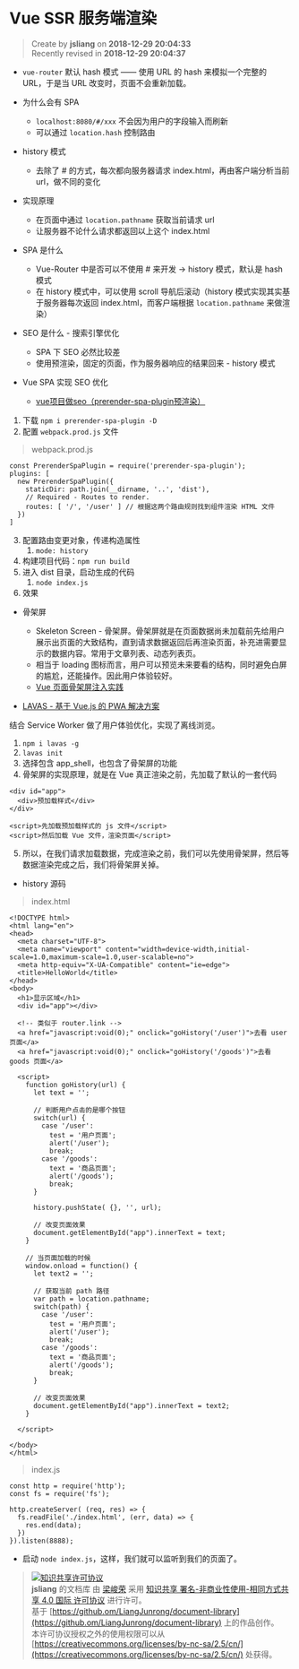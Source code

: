 Vue SSR 服务端渲染
===

> Create by **jsliang** on **2018-12-29 20:04:33**  
> Recently revised in **2018-12-29 20:04:37**

* `vue-router` 默认 hash 模式 —— 使用 URL 的 hash 来模拟一个完整的 URL，于是当 URL 改变时，页面不会重新加载。

* 为什么会有 SPA
  * `localhost:8080/#/xxx` 不会因为用户的字段输入而刷新
  * 可以通过 `location.hash` 控制路由

* history 模式
  * 去除了 # 的方式，每次都向服务器请求 index.html，再由客户端分析当前 url，做不同的变化

* 实现原理
  * 在页面中通过 `location.pathname` 获取当前请求 url
  * 让服务器不论什么请求都返回以上这个 index.html

* SPA 是什么
  * Vue-Router 中是否可以不使用 # 来开发 -> history 模式，默认是 hash 模式
  * 在 history 模式中，可以使用 scroll 导航后滚动（history 模式实现其实基于服务器每次返回 index.html，而客户端根据 `location.pathname` 来做渲染）

* SEO 是什么 - 搜索引擎优化
  * SPA 下 SEO 必然比较差
  * 使用预渲染，固定的页面，作为服务器响应的结果回来 - history 模式


* Vue SPA 实现 SEO 优化
  * [vue项目做seo（prerender-spa-plugin预渲染）](https://blog.csdn.net/yftk765768540/article/details/81047145)

1. 下载 `npm i prerender-spa-plugin -D`
2. 配置 `webpack.prod.js` 文件

> webpack.prod.js

```
const PrerenderSpaPlugin = require('prerender-spa-plugin');
plugins: [
  new PrerenderSpaPlugin({
    staticDir: path.join(__dirname, '..', 'dist'),
    // Required - Routes to render.
    routes: [ '/', '/user' ] // 根据这两个路由规则找到组件渲染 HTML 文件
  })
]
```

3. 配置路由变更对象，传递构造属性
   1. `mode: history`
4. 构建项目代码：`npm run build`
5. 进入 dist 目录，启动生成的代码
   1. `node index.js`
6. 效果

* 骨架屏
  * Skeleton Screen - 骨架屏。骨架屏就是在页面数据尚未加载前先给用户展示出页面的大致结构，直到请求数据返回后再渲染页面，补充进需要显示的数据内容。常用于文章列表、动态列表页。
  * 相当于 loading 图标而言，用户可以预览未来要看的结构，同时避免白屏的尴尬，还能操作。因此用户体验较好。
  * [Vue 页面骨架屏注入实践](https://segmentfault.com/a/1190000014832185)

* [LAVAS - 基于 Vue.js 的 PWA 解决方案](https://lavas.baidu.com/)

结合 Service Worker 做了用户体验优化，实现了离线浏览。

1. `npm i lavas -g`
2. `lavas init`
3. 选择包含 app_shell，也包含了骨架屏的功能
4. 骨架屏的实现原理，就是在 Vue 真正渲染之前，先加载了默认的一套代码

```
<div id="app">
  <div>预加载样式</div>
</div>

<script>先加载预加载样式的 js 文件</script>
<script>然后加载 Vue 文件，渲染页面</script>
```

5. 所以，在我们请求加载数据，完成渲染之前，我们可以先使用骨架屏，然后等数据渲染完成之后，我们将骨架屏关掉。

* history 源码

> index.html

```
<!DOCTYPE html>
<html lang="en">
<head>
  <meta charset="UTF-8">
  <meta name="viewport" content="width=device-width,initial-scale=1.0,maximum-scale=1.0,user-scalable=no">
  <meta http-equiv="X-UA-Compatible" content="ie=edge">
  <title>HelloWorld</title>
</head>
<body>
  <h1>显示区域</h1>
  <div id="app"></div>

  <!-- 类似于 router.link -->
  <a href="javascript:void(0);" onclick="goHistory('/user')">去看 user 页面</a>
  <a href="javascript:void(0);" onclick="goHistory('/goods')">去看 goods 页面</a>
  
  <script>
    function goHistory(url) {
      let text = '';

      // 判断用户点击的是哪个按钮
      switch(url) {
        case '/user':
          test = '用户页面';
          alert('/user');
          break;
        case '/goods':
          text = '商品页面';
          alert('/goods');
          break;
      }

      history.pushState( {}, '', url);

      // 改变页面效果
      document.getElementById("app").innerText = text;
    }
    
    // 当页面加载的时候
    window.onload = function() {
      let text2 = '';
      
      // 获取当前 path 路径
      var path = location.pathname;
      switch(path) {
        case '/user':
          test = '用户页面';
          alert('/user');
          break;
        case '/goods':
          text = '商品页面';
          alert('/goods');
          break;
      }

      // 改变页面效果
      document.getElementById("app").innerText = text2;
    }
    
  </script>

</body>
</html>
```

> index.js

```
const http = require('http');
const fs = require('fs');

http.createServer( (req, res) => {
  fs.readFile('./index.html', (err, data) => {
    res.end(data);
  })
}).listen(8888);
```

* 启动 `node index.js`，这样，我们就可以监听到我们的页面了。

> [![知识共享许可协议](https://i.creativecommons.org/l/by-nc-sa/4.0/88x31.png)](http://creativecommons.org/licenses/by-nc-sa/4.0/)  
> **jsliang** 的文档库</a> 由 [梁峻荣](https://github.com/LiangJunrong/document-library) 采用 [知识共享 署名-非商业性使用-相同方式共享 4.0 国际 许可协议](http://creativecommons.org/licenses/by-nc-sa/4.0/) 进行许可。  
> 基于 [https://github.om/LiangJunrong/document-library](https://github.om/LiangJunrong/document-library) 上的作品创作。  
> 本许可协议授权之外的使用权限可以从 [https://creativecommons.org/licenses/by-nc-sa/2.5/cn/](https://creativecommons.org/licenses/by-nc-sa/2.5/cn/) 处获得。